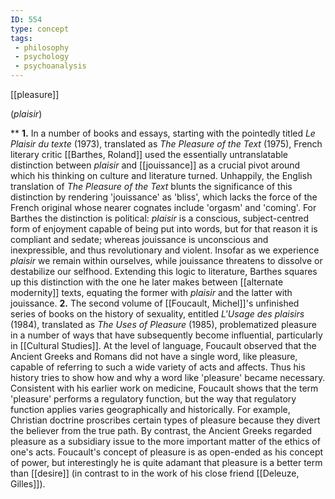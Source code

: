 ```yaml
---
ID: 554
type: concept
tags: 
 - philosophy
 - psychology
 - psychoanalysis
---
```


[[pleasure]] 

(*plaisir*)

**
**1.** In a number of books and essays, starting with the pointedly
titled *Le Plaisir du texte* (1973), translated as *The Pleasure of the
Text* (1975), French literary critic [[Barthes, Roland]] used the
essentially untranslatable distinction between *plaisir* and
[[jouissance]] as a crucial
pivot around which his thinking on culture and literature turned.
Unhappily, the English translation of *The Pleasure of the Text* blunts
the significance of this distinction by rendering 'jouissance' as
'bliss', which lacks the force of the French original whose nearer
cognates include 'orgasm' and 'coming'. For Barthes the distinction is
political: *plaisir* is a conscious, subject-centred form of enjoyment
capable of being put into words, but for that reason it is compliant and
sedate; whereas jouissance is unconscious and inexpressible, and thus
revolutionary and violent. Insofar as we experience *plaisir* we remain
within ourselves, while jouissance threatens to dissolve or destabilize
our selfhood. Extending this logic to literature, Barthes squares up
this distinction with the one he later makes between [[alternate modernity]] texts, equating the
former with *plaisir* and the latter with jouissance.
**2.** The second volume of [[Foucault, Michel]]'s unfinished
series of books on the history of sexuality, entitled *L'Usage des
plaisirs* (1984), translated as *The Uses of Pleasure* (1985),
problematized pleasure in a number of ways that have subsequently become
influential, particularly in [[Cultural Studies]]. At the level of
language, Foucault observed that the Ancient Greeks and Romans did not
have a single word, like pleasure, capable of referring to such a wide
variety of acts and affects. Thus his history tries to show how and why
a word like 'pleasure' became necessary. Consistent with his earlier
work on medicine, Foucault shows that the term 'pleasure' performs a
regulatory function, but the way that regulatory function applies varies
geographically and historically. For example, Christian doctrine
proscribes certain types of pleasure because they divert the believer
from the true path. By contrast, the Ancient Greeks regarded pleasure as
a subsidiary issue to the more important matter of the ethics of one's
acts. Foucault's concept of pleasure is as open-ended as his concept of
power, but interestingly he is quite adamant that pleasure is a better
term than [[desire]] (in
contrast to in the work of his close friend [[Deleuze, Gilles]]).
